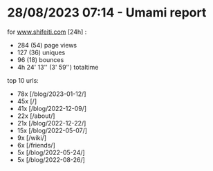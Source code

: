 # 28/08/2023 07:14 - Umami report
for www.shifeiti.com [24h] :

 - 284 (54) page views
 - 127 (36) uniques
 - 96 (18) bounces
 - 4h 24' 13'' (3' 59'') totaltime


top 10 urls:
 - 78x [/blog/2023-01-12/]
 - 45x [/]
 - 41x [/blog/2022-12-09/]
 - 22x [/about/]
 - 21x [/blog/2022-12-22/]
 - 15x [/blog/2022-05-07/]
 - 9x [/wiki/]
 - 6x [/friends/]
 - 5x [/blog/2022-05-24/]
 - 5x [/blog/2022-08-26/]


